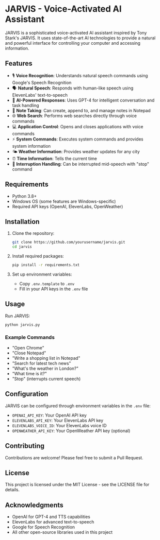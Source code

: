 # JARVIS - Voice-Activated AI Assistant

JARVIS is a sophisticated voice-activated AI assistant inspired by Tony Stark's JARVIS. It uses state-of-the-art AI technologies to provide a natural and powerful interface for controlling your computer and accessing information.

## Features

- 🎙️ **Voice Recognition**: Understands natural speech commands using Google's Speech Recognition
- 🗣️ **Natural Speech**: Responds with human-like speech using ElevenLabs' text-to-speech
- 🤖 **AI-Powered Responses**: Uses GPT-4 for intelligent conversation and task handling
- 📝 **Note Taking**: Can create, append to, and manage notes in Notepad
- 🌐 **Web Search**: Performs web searches directly through voice commands
- 💻 **Application Control**: Opens and closes applications with voice commands
- ⚡ **System Commands**: Executes system commands and provides system information
- 🌤️ **Weather Information**: Provides weather updates for any city
- ⏰ **Time Information**: Tells the current time
- 🎯 **Interruption Handling**: Can be interrupted mid-speech with "stop" command

## Requirements

- Python 3.8+
- Windows OS (some features are Windows-specific)
- Required API keys (OpenAI, ElevenLabs, OpenWeather)

## Installation

1. Clone the repository:
   ```bash
   git clone https://github.com/yourusername/jarvis.git
   cd jarvis
   ```

2. Install required packages:
   ```bash
   pip install -r requirements.txt
   ```

3. Set up environment variables:
   - Copy `.env.template` to `.env`
   - Fill in your API keys in the `.env` file

## Usage

Run JARVIS:
```bash
python jarvis.py
```

### Example Commands

- "Open Chrome"
- "Close Notepad"
- "Write a shopping list in Notepad"
- "Search for latest tech news"
- "What's the weather in London?"
- "What time is it?"
- "Stop" (interrupts current speech)

## Configuration

JARVIS can be configured through environment variables in the `.env` file:

- `OPENAI_API_KEY`: Your OpenAI API key
- `ELEVENLABS_API_KEY`: Your ElevenLabs API key
- `ELEVENLABS_VOICE_ID`: Your ElevenLabs voice ID
- `OPENWEATHER_API_KEY`: Your OpenWeather API key (optional)

## Contributing

Contributions are welcome! Please feel free to submit a Pull Request.

## License

This project is licensed under the MIT License - see the LICENSE file for details.

## Acknowledgments

- OpenAI for GPT-4 and TTS capabilities
- ElevenLabs for advanced text-to-speech
- Google for Speech Recognition
- All other open-source libraries used in this project
